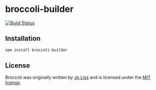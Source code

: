 
broccoli-builder
==============================================================================

[![Build Status](https://travis-ci.org/ember-cli/broccoli-builder.svg?branch=0-18-x)](https://travis-ci.org/ember-cli/broccoli-builder)

Installation
------------------------------------------------------------------------------

```bash
npm install broccoli-builder
```


License
------------------------------------------------------------------------------

Broccoli was originally written by [Jo Liss](http://www.solitr.com/) and is
licensed under the [MIT license](LICENSE).
